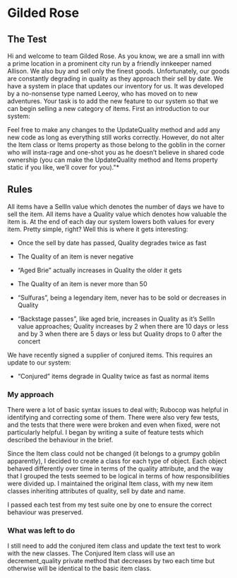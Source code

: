# Gilded Rose
## The Test

Hi and welcome to team Gilded Rose. As you know, we are a small inn with a prime location in a prominent city run by a friendly innkeeper named Allison. We also buy and sell only the finest goods. Unfortunately, our goods are constantly degrading in quality as they approach their sell by date. We have a system in place that updates our inventory for us. It was developed by a no-nonsense type named Leeroy, who has moved on to new adventures. Your task is to add the new feature to our system so that we can begin selling a new category of items. First an introduction to our system:

Feel free to make any changes to the UpdateQuality method and add any new code as long as everything still works correctly. However, do not alter the Item class or Items property as those belong to the goblin in the corner who will insta-rage and one-shot you as he doesn’t believe in shared code ownership (you can make the UpdateQuality method and Items property static if you like, we’ll cover for you)."*

## Rules

All items have a SellIn value which denotes the number of days we have to sell the item. All items have a Quality value which denotes how valuable the item is. At the end of each day our system lowers both values for every item. Pretty simple, right? Well this is where it gets interesting:

* Once the sell by date has passed, Quality degrades twice as fast

* The Quality of an item is never negative

* “Aged Brie” actually increases in Quality the older it gets

* The Quality of an item is never more than 50

* “Sulfuras”, being a legendary item, never has to be sold or decreases in Quality

* “Backstage passes”, like aged brie, increases in Quality as it’s SellIn value approaches; Quality increases by 2 when there are 10 days or less and by 3 when there are 5 days or less but Quality drops to 0 after the concert

We have recently signed a supplier of conjured items. This requires an update to our system:

* “Conjured” items degrade in Quality twice as fast as normal items

### My approach

There were a lot of basic syntax issues to deal with; Rubocop was helpful in identifying and correcting some of them. There were also very few tests, and the tests that there were were broken and even when fixed, were not particularly helpful. I began by writing a suite of feature tests which described the behaviour in the brief.

Since the Item class could not be changed (it belongs to a grumpy goblin apparently), I decided to create a class for each type of object. Each object behaved differently over time in terms of the quality attribute, and the way that I grouped the tests seemed to be logical in terms of how responsibilities were divided up. I maintained the original Item class, with my new item classes inheriting attributes of quality, sell by date and name.

I passed each test from my test suite one by one to ensure the correct behaviour was preserved.


### What was left to do

I still need to add the conjured item class and update the text test to work with the new classes. The Conjured Item class will use an decrement_quality private method that decreases by two each time but otherwise will be identical to the basic item class.
